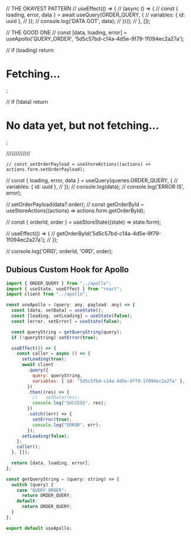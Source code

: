 // THE OKAYEST PATTERN
// useEffect(() => {
// (async () => {
// const { loading, error, data } = await useQuery(ORDER_QUERY, {
// variables: { id: uuid },
// });
// console.log('DATA GOT', data);
// })();
// }, []);

// THE GOOD ONE
// const [data, loading, error] = useApollo('QUERY_ORDER', '5d5c57bd-c14a-4d5e-9f79-1f094ec2a27a');

// if (loading) return <h1>Fetching...</h1>;

// if (!data) return <h1>No data yet, but not fetching...</h1>;

/////////////

    // const setOrderPayload = useStoreActions((actions) => actions.form.setOrderPayload);

// const { loading, error, data } = useQuery(queries.ORDER_QUERY, {
// variables: { id: uuid },
// });
// console.log(data);
// console.log('ERROR IS', error);

// setOrderPayload(data?.order);
// const getOrderById = useStoreActions((actions) => actions.form.getOrderById);

// const { orderId, order } = useStoreState((state) => state.form);

// useEffect(() => {
// getOrderById('5d5c57bd-c14a-4d5e-9f79-1f094ec2a27a');
// });

// console.log('ORID', orderId, 'ORD', order);

## Dubious Custom Hook for Apollo

```js
import { ORDER_QUERY } from "../apollo";
import { useState, useEffect } from "react";
import client from "../apollo";

const useApollo = (query: any, payload: any) => {
  const [data, setData] = useState();
  const [loading, setLoading] = useState(false);
  const [error, setError] = useState(false);

  const queryString = getQueryString(query);
  if (!queryString) setError(true);

  useEffect(() => {
    const caller = async () => {
      setLoading(true);
      await client
        .query({
          query: queryString,
          variables: { id: "5d5c57bd-c14a-4d5e-9f79-1f094ec2a27a" },
        })
        .then((res) => {
          //   setData(res);
          console.log("SUCCESS", res);
        })
        .catch((err) => {
          setError(true);
          console.log("ERROR", err);
        });
      setLoading(false);
    };
    caller();
  }, []);

  return [data, loading, error];
};

const getQueryString = (query: string) => {
  switch (query) {
    case "QUERY_ORDER":
      return ORDER_QUERY;
    default:
      return ORDER_QUERY;
  }
};

export default useApollo;
```
